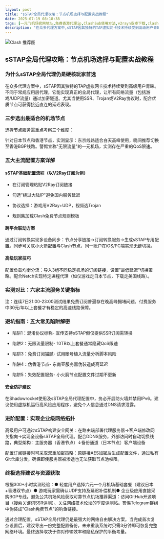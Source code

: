 ```yaml
---
layout: post
title: "sSTAP全局代理攻略：节点机场选择与配置实战教程"
date: 2025-07-19 08:18:38
tags: [一元飞机场官网地址,免费香港代理ip,ClashSub使用方法,v2rayn安卓下载,clash小猫官网正版下载安卓,Clash链接免费节点,Clash如何更新订阅]
description: "在众多代理方案中,sSTAP因其独特的TAP虚拟网卡技术持续受到高级用户青睐。不同于常规应用层代理,它能实现真正的全局代理,让所有网络流量（包括游戏/UDP流量）通过加密隧道。尤其当使用SSR、Trojan或V2Ray协议时,配合优质节点可获得接近直连的延迟表现。"
---
```


![Clash 推荐图](https://clashjd.github.io/assets/img/clash节点推荐.png)

## sSTAP全局代理攻略：节点机场选择与配置实战教程

### 为什么sSTAP全局代理仍是硬核玩家首选

在众多代理方案中，sSTAP因其独特的TAP虚拟网卡技术持续受到高级用户青睐。不同于常规应用层代理，它能实现真正的全局代理，让所有网络流量（包括游戏/UDP流量）通过加密隧道。尤其当使用SSR、Trojan或V2Ray协议时，配合优质节点可获得接近直连的延迟表现。

### 三步选出最适合的机场节点

选择节点服务需重点考察三个维度：

针对日本节点和香港节点，实测显示：东京线路适合白天高峰使用，晚间推荐切换至香港BGP线路。警惕宣称"无限流量"的一元机场，实测存在严重的QoS限速。

### 五大主流配置方案详解

#### sSTAP基础配置流程（以V2Ray订阅为例）

- 在订阅管理粘贴V2Ray订阅链接

- 勾选"绕过大陆IP"避免国内服务延迟

- 协议选择：游戏用V2Ray+UDP，视频选Trojan

- 规则集加载Clash免费节点规则模板

#### 跨平台联动方案

通过订阅转换实现多设备同步：节点分享链接→订阅转换服务→生成sSTAP专用配置。同步可关联小火箭配置与Clash节点，同一账户在iOS/PC端实现无缝切换。

#### 高级玩家技巧

配置负载均衡分流：导入3组不同稳定机场的订阅链接，设置"最低延迟"切换策略。配合Netch实现特定进程代理（如仅游戏走日本节点，下载走美国线路）。

### 实测对比：六家主流服务关键指标

注：连续7日21:00-23:00测试结果免费订阅普遍存在晚高峰拥堵问题，付费服务中30元/年以上套餐才有稳定的高速线路保障。

### 避坑指南：五大常见陷阱解密

- 陷阱1：混淆协议标称- 宣传支持sSTAP但仅提供SSR订阅需转换

- 陷阱2：无限流量限制- 10TB以上套餐通常隐藏QoS限速

- 陷阱3：免费订阅猫腻- 试用账号植入流量分析脚本风险

- 陷阱4：伪香港节点- 东南亚服务器伪装造成高延迟

- 陷阱5：失效配置服务- 小火箭节点配置文件过期不更新

#### 安全防护建议

在Shadowrocket使用及sSTAP全局代理配置中，务必开启防火墙并禁用IPv6。建议使用虚拟机运行高风险应用程序，避免个人信息通过DNS请求泄露。

### 进阶配置：实现企业级网络拓扑

高级用户可通过sSTAP构建安全网关：在路由端部署代理服务器→客户端修改网关指向→实现全设备sSTAP全局代理。配合DDNS服务，外部访问时自动切换线路，典型架构：主服务器（香港节点）↓备份通道（日本节点）客户端设备

配置订阅链接时可采取双重加密策略：原链接AES加密后生成配置文件，通过私有Git仓库分发。确保即使服务器被渗透也无法获取节点池权限。

### 终极选择建议与资源获取

根据300+小时实测经验：● 轻度用户选择六元一个月机场基础套餐（建议日本+香港双节点）● 游戏玩家需确认UDP支持及延迟补偿机制● 企业级应用直接采购BGP专线，避免公共机场风险获取可靠节点机场推荐渠道：访问GitHub开源项目（搜索关键词SSR评测）、关注网络技术论坛的季度评测帖。警惕Telegram群组中伪装成"Clash免费节点"的钓鱼链接。

通过合理配置，sSTAP全局代理仍是最强大的网络自由解决方案。当完成首次复杂设置后，建议导出一份完整配置备份，未来重装系统时只需3分钟即可恢复完整网络环境。最终选择取决于你对传输效率和隐私保护的平衡考量。